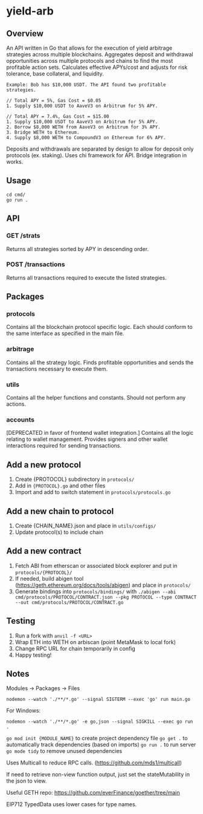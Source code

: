 # yield-arb

## Overview

An API written in Go that allows for the execution of yield arbitrage strategies across multiple blockchains. Aggregates deposit and withdrawal opportunities across multiple protocols and chains to find the most profitable action sets. Calculates effective APYs/cost and adjusts for risk tolerance, base collateral, and liquidity.

```
Example: Bob has $10,000 USDT. The API found two profitable strategies.

// Total APY = 5%, Gas Cost = $0.05
1. Supply $10,000 USDT to AaveV3 on Arbitrum for 5% APY.

// Total APY = 7.4%, Gas Cost = $15.00
1. Supply $10,000 USDT to AaveV3 on Arbitrum for 5% APY.
2. Borrow $8,000 WETH from AaveV3 on Arbitrum for 3% APY.
3. Bridge WETH to Ethereum.
4. Supply $8,000 WETH to CompoundV3 on Ethereum for 6% APY.
```

Deposits and withdrawals are separated by design to allow for deposit only protocols (ex. staking). Uses chi framework for API. Bridge integration in works.

## Usage

```
cd cmd/
go run .
```

## API

### GET /strats

Returns all strategies sorted by APY in descending order.

### POST /transactions

Returns all transactions required to execute the listed strategies.

## Packages

### protocols

Contains all the blockchain protocol specific logic. Each should conform to the same interface as specified in the main file.

### arbitrage

Contains all the strategy logic. Finds profitable opportunities and sends the transactions necessary to execute them.

### utils

Contains all the helper functions and constants. Should not perform any actions.

### accounts

[DEPRECATED in favor of frontend wallet integration.] Contains all the logic relating to wallet management. Provides signers and other wallet interactions required for sending transactions.

## Add a new protocol

1. Create {PROTOCOL} subdirectory in `protocols/`
2. Add in `{PROTOCOL}.go` and other files
3. Import and add to switch statement in `protocols/protocols.go`

## Add a new chain to protocol

1. Create {CHAIN_NAME}.json and place in `utils/configs/`
2. Update protocol(s) to include chain

## Add a new contract

1. Fetch ABI from etherscan or associated block explorer and put in `protocols/{PROTOCOL}/`
2. If needed, build abigen tool (https://geth.ethereum.org/docs/tools/abigen) and place in `protocols/`
3. Generate bindings into `protocols/bindings/` with `./abigen --abi cmd/protocols/PROTOCOL/CONTRACT.json --pkg PROTOCOL --type CONTRACT --out cmd/protocols/PROTOCOL/CONTRACT.go`

## Testing

1. Run a fork with `anvil -f <URL>`
2. Wrap ETH into WETH on arbiscan (point MetaMask to local fork)
3. Change RPC URL for chain temporarily in config
4. Happy testing!

## Notes

Modules -> Packages -> Files

`nodemon --watch './**/*.go' --signal SIGTERM --exec 'go' run main.go`

For Windows:

`nodemon --watch './**/*.go' -e go,json --signal SIGKILL --exec go run .`

`go mod init {MODULE_NAME}` to create project dependency file
`go get .` to automatically track dependencies (based on imports)
`go run .` to run server
`go mode tidy` to remove unused dependencies

Uses Multicall to reduce RPC calls. (https://github.com/mds1/multicall)

If need to retrieve non-view function output, just set the stateMutability in the json to view.

Useful GETH repo: https://github.com/everFinance/goether/tree/main

EIP712 TypedData uses lower cases for type names.
